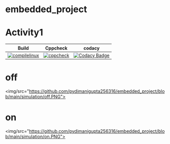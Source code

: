 # embedded_project
# Activity1


|Build|Cppcheck|codacy|
|:--:|:--:|:--:|
[![compilelinux](https://github.com/pydimanigupta256316/embedded_project/actions/workflows/Compile.yml/badge.svg)](https://github.com/pydimanigupta256316/embedded_project/actions/workflows/Compile.yml) |[![cppcheck](https://github.com/pydimanigupta256316/embedded_project/actions/workflows/CodeQulaity.yml/badge.svg)](https://github.com/pydimanigupta256316/embedded_project/actions/workflows/CodeQulaity.yml)|[![Codacy Badge](https://app.codacy.com/project/badge/Grade/46c06e04ab0e438c83270fd5ba8e13d9)](https://www.codacy.com/gh/pydimanigupta256316/embedded_project/dashboardutm_source=github.com&amp;utm_medium=referral&amp;utm_content=pydimanigupta256316/embedded_project&amp;utm_campaign=Badge_Grade)

# off

<img/src="https://github.com/pydimanigupta256316/embedded_project/blob/main/simulation/off.PNG">

# on
<img/src="https://github.com/pydimanigupta256316/embedded_project/blob/main/simulation/on.PNG">



